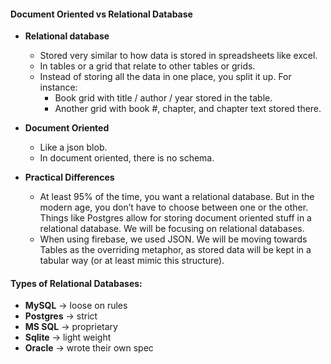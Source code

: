 #### Document Oriented vs Relational Database
  * **Relational database**
    * Stored very similar to how data is stored in spreadsheets like excel.  
    * In tables or a grid that relate to other tables or grids.  
    * Instead of storing all the data in one place, you split it up.  For instance:    
      * Book grid with title / author / year stored in the table.  
      * Another grid with book #, chapter, and chapter text stored there.
  * **Document Oriented**
    * Like a json blob.  
    * In document oriented, there is no schema.

  * **Practical Differences**
    * At least 95% of the time, you want a relational database.  But in the modern age, you don’t have to choose between one or the other.  Things like Postgres allow for storing document oriented stuff in a relational database.  We will be focusing on relational databases.
    * When using firebase, we used JSON.  We will be moving towards Tables as the overriding metaphor, as stored data will be kept in a tabular way (or at least mimic this structure).

#### Types of Relational Databases:
  * **MySQL** → loose on rules
  * **Postgres** → strict
  * **MS SQL** → proprietary
  * **Sqlite** → light weight
  * **Oracle** → wrote their own spec
